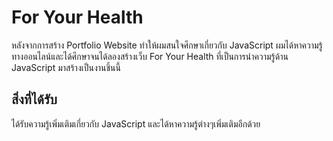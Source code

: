 # For Your Health

หลังจากการสร้าง Portfolio Website ทำให้ผมสนใจศึกษาเกี่ยวกับ JavaScript ผมได้หาความรู้ทางออนไลน์และได้ศึกษาจนได้ลองสร้างเว็บ For Your Health ที่เป็นการนำความรู้ด้าน JavaScript มาสร้างเป็นงานชิ้นนี้

## สิ่งที่ได้รับ

ได้รับความรู้เพิ่มเติมเกี่ยวกับ JavaScript และได้หาความรู้ต่างๆเพิ่มเติมอีกด้วย
